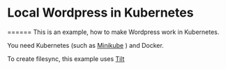 # Local Wordpress in Kubernetes
======
This is an example, how to make Wordpress work in Kubernetes.

You need Kubernetes (such as [Minikube](https://minikube.sigs.k8s.io/docs/) ) and Docker.

To create filesync, this example uses [Tilt](https://tilt.dev/)

